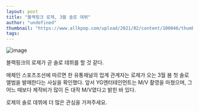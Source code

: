 ```yaml
---
layout: post
title: "블랙핑크 로제, 3월 솔로 데뷔"
author: "undefined"
thumbnail: "https://www.allkpop.com/upload/2021/02/content/100046/thumb/1612935976-1611535027-20210124-rose.jpg"
tags: 
---
```



![image](https://www.allkpop.com/upload/2021/02/content/100046/1612935976-1611535027-20210124-rose.jpg)

블랙핑크의 로제가 곧 솔로 데뷔를 할 것 같다.

매체인 스포츠조선에 따르면 한 유통채널의 업계 관계자는 로제가 오는 3월 봄 첫 솔로 앨범을 발매한다는 사실을 확인했다. 앞서 YG엔터테인먼트는 M/V 촬영을 마쳤으며, 그 어느 때보다 제작비가 많이 든 대작 M/V였다고 밝힌 바 있다.

로제의 솔로 데뷔에 더 많은 관심을 가져주세요.